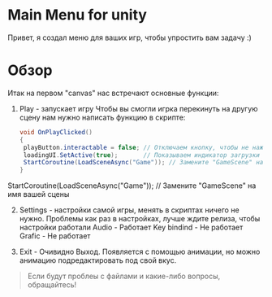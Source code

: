 # Main Menu for unity

Привет, я создал меню для ваших игр, чтобы упростить вам задачу :)


# Обзор

Итак на первом "canvas" нас встречают основные функции:
  1. Play - запускает игру
    Чтобы вы смогли игрка перекинуть на другую сцену нам нужно написать функцию в скрипте:

     ```c#
     void OnPlayClicked()
     {
      playButton.interactable = false; // Отключаем кнопку, чтобы не нажимали несколько раз
      loadingUI.SetActive(true);       // Показываем индикатор загрузки
      StartCoroutine(LoadSceneAsync("Game")); // Замените "GameScene" на имя вашей сцены
     }
     ```

    
  StartCoroutine(LoadSceneAsync("Game")); // Замените "GameScene" на имя вашей сцены

  2. Settings - настройки самой игры, менять в скриптах ничего не нужно.
    Проблемы как раз в настройках, лучше ждите релиза, чтобы настройки работали
     Audio - Работает
     Key bindind - Не работает
     Grafic - Не работает



  4. Exit - Очивидно Выход. Появляется с помощью анимации, но можно анимацию подредактировать под свой вкус.



> Если будут проблеы с файлами и какие-либо вопросы, обращайтесь!




